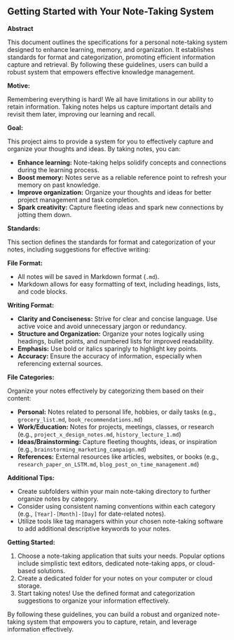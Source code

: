 
## Getting Started with Your Note-Taking System

**Abstract**

This document outlines the specifications for a personal note-taking system designed to enhance learning, memory, and organization. It establishes standards for format and categorization, promoting efficient information capture and retrieval. By following these guidelines, users can build a robust system that empowers effective knowledge management.

**Motive:**

Remembering everything is hard! We all have limitations in our ability to retain information. Taking notes helps us capture important details and revisit them later, improving our learning and recall.

**Goal:**

This project aims to provide a system for you to effectively capture and organize your thoughts and ideas. By taking notes, you can:

-   **Enhance learning:** Note-taking helps solidify concepts and connections during the learning process.
-   **Boost memory:** Notes serve as a reliable reference point to refresh your memory on past knowledge.
-   **Improve organization:** Organize your thoughts and ideas for better project management and task completion.
-   **Spark creativity:** Capture fleeting ideas and spark new connections by jotting them down.

**Standards:**

This section defines the standards for format and categorization of your notes, including suggestions for effective writing:

**File Format:**

-   All notes will be saved in Markdown format (`.md`).
-   Markdown allows for easy formatting of text, including headings, lists, and code blocks.

**Writing Format:**

-   **Clarity and Conciseness:** Strive for clear and concise language. Use active voice and avoid unnecessary jargon or redundancy.
-   **Structure and Organization:** Organize your notes logically using headings, bullet points, and numbered lists for improved readability.
-   **Emphasis:** Use bold or italics sparingly to highlight key points.
-   **Accuracy:** Ensure the accuracy of information, especially when referencing external sources.

**File Categories:**

Organize your notes effectively by categorizing them based on their content:

-   **Personal:** Notes related to personal life, hobbies, or daily tasks (e.g.,  `grocery_list.md`,  `book_recommendations.md`)
-   **Work/Education:** Notes for projects, meetings, classes, or research (e.g.,  `project_x_design_notes.md`,  `history_lecture_1.md`)
-   **Ideas/Brainstorming:** Capture fleeting thoughts, ideas, or inspiration (e.g.,  `brainstorming_marketing_campaign.md`)
-   **References:** External resources like articles, websites, or books (e.g.,  `research_paper_on_LSTM.md`,  `blog_post_on_time_management.md`)

**Additional Tips:**

-   Create subfolders within your main note-taking directory to further organize notes by category.
-   Consider using consistent naming conventions within each category (e.g.,  `[Year]-[Month]-[Day]` for date-related notes).
-   Utilize tools like tag managers within your chosen note-taking software to add additional descriptive keywords to your notes.

**Getting Started:**

1.  Choose a note-taking application that suits your needs. Popular options include simplistic text editors, dedicated note-taking apps, or cloud-based solutions.
2.  Create a dedicated folder for your notes on your computer or cloud storage.
3.  Start taking notes! Use the defined format and categorization suggestions to organize your information effectively.

By following these guidelines, you can build a robust and organized note-taking system that empowers you to capture, retain, and leverage information effectively.
